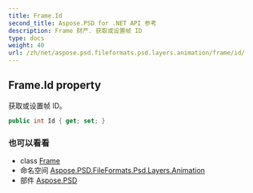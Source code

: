```yaml
---
title: Frame.Id
second_title: Aspose.PSD for .NET API 参考
description: Frame 财产. 获取或设置帧 ID
type: docs
weight: 40
url: /zh/net/aspose.psd.fileformats.psd.layers.animation/frame/id/
---
```

## Frame.Id property

获取或设置帧 ID。

```csharp
public int Id { get; set; }
```

### 也可以看看

* class [Frame](../)
* 命名空间 [Aspose.PSD.FileFormats.Psd.Layers.Animation](../../frame/)
* 部件 [Aspose.PSD](../../../)


